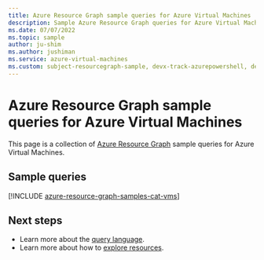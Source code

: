 ```yaml
---
title: Azure Resource Graph sample queries for Azure Virtual Machines
description: Sample Azure Resource Graph queries for Azure Virtual Machines showing use of resource types and tables to access Azure Virtual Machines related resources and properties.
ms.date: 07/07/2022
ms.topic: sample
author: ju-shim
ms.author: jushiman
ms.service: azure-virtual-machines
ms.custom: subject-resourcegraph-sample, devx-track-azurepowershell, devx-track-azurecli
---
```


# Azure Resource Graph sample queries for Azure Virtual Machines

This page is a collection of [Azure Resource Graph](/azure/governance/resource-graph/overview) sample queries for Azure Virtual Machines.

## Sample queries

[!INCLUDE [azure-resource-graph-samples-cat-vms](./includes/azure-virtual-machines.md)]

## Next steps

- Learn more about the [query language](/azure/governance/resource-graph/concepts/query-language).
- Learn more about how to [explore resources](/azure/governance/resource-graph/concepts/explore-resources).
